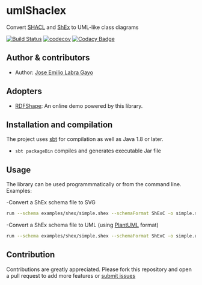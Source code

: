 # umlShaclex

Convert [SHACL](http://w3c.github.io/data-shapes/shacl/) and
[ShEx](http://www.shex.io) to UML-like class diagrams

[![Build Status](https://travis-ci.org/weso/umlShaclex.svg?branch=master)](https://travis-ci.org/weso/umlShaclex)
[![codecov](https://codecov.io/gh/weso/umlShaclex/branch/master/graph/badge.svg)](https://codecov.io/gh/weso/umlShaclex)
[![Codacy Badge](https://api.codacy.com/project/badge/Grade/74d68f09d6cf488c8ac9da54bfbdc416)](https://www.codacy.com/gh/weso/umlShaclex?utm_source=github.com&amp;utm_medium=referral&amp;utm_content=weso/umlShaclex&amp;utm_campaign=Badge_Grade)

## Author & contributors

* Author: [Jose Emilio Labra Gayo](http://www.di.uniovi.es/~labra)

## Adopters

* [RDFShape](http://rdfshape.weso.es): An online demo powered by this library.

## Installation and compilation

The project uses [sbt](http://www.scala-sbt.org/) for compilation as well as Java 1.8 or later.

* `sbt packageBin` compiles and generates executable Jar file

## Usage

The library can be used programmmatically or from the command line. Examples:

-Convert a ShEx schema file to SVG

```bash
run --schema examples/shex/simple.shex --schemaFormat ShExC -o simple.svg -f svg
```

-Convert a ShEx schema file to UML (using [PlantUML](http://plantuml.com/) format)

```bash
run --schema examples/shex/simple.shex --schemaFormat ShExC -o simple.uml -f uml
```

## Contribution

Contributions are greatly appreciated.
Please fork this repository and open a
pull request to add more features or [submit issues](https://github.com/labra/umlShaclex/issues)
